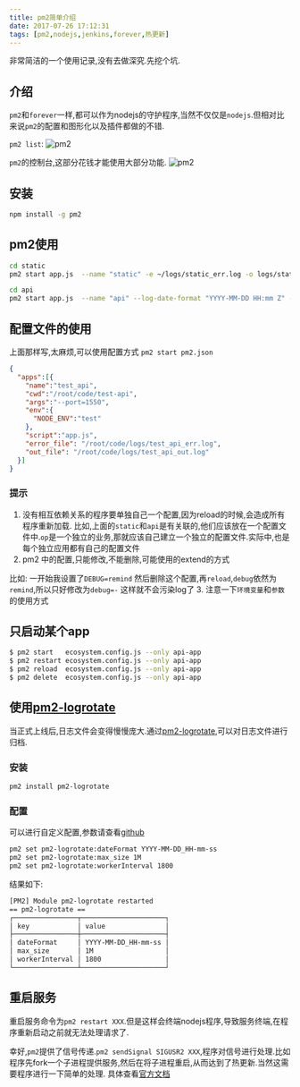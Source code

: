 ```yaml
---
title: pm2简单介绍
date: 2017-07-26 17:12:31
tags: [pm2,nodejs,jenkins,forever,热更新]
---
```


非常简洁的一个使用记录,没有去做深究.先挖个坑.


## 介绍

`pm2`和`forever`一样,都可以作为nodejs的守护程序,当然不仅仅是`nodejs`.但相对比来说`pm2`的配置和图形化以及插件都做的不错.

`pm2 list`:
![pm2](http://ou1djxzjh.bkt.clouddn.com/blog/image/pm2-list.png-s)
<!-- more -->
`pm2`的控制台,这部分花钱才能使用大部分功能.
![pm2](http://ou1djxzjh.bkt.clouddn.com/blog/image/pm2-web-ui.gif-s)

## 安装

```sh
npm install -g pm2
```

## pm2使用

```bash
cd static
pm2 start app.js  --name "static" -e ~/logs/static_err.log -o logs/static_out.log --log-date-format "YYYY-MM-DD HH:mm Z"

cd api
pm2 start app.js  --name "api" --log-date-format "YYYY-MM-DD HH:mm Z" -e logs/api_err.log -o ~/logs/api_out.log
```

## 配置文件的使用
上面那样写,太麻烦,可以使用配置方式 `pm2 start pm2.json`

```json
{
  "apps":[{
    "name":"test_api",
    "cwd":"/root/code/test-api",
    "args":"--port=1550",
    "env":{
      "NODE_ENV":"test"
    },
    "script":"app.js",
    "error_file": "/root/code/logs/test_api_err.log",
    "out_file": "/root/code/logs/test_api_out.log"
  }]
}
```


### 提示

1. 没有相互依赖关系的程序要单独自己一个配置,因为reload的时候,会造成所有程序重新加载.
	比如,上面的`static`和`api`是有关联的,他们应该放在一个配置文件中.`op`是一个独立的业务,那就应该自己建立一个独立的配置文件.实际中,也是每个独立应用都有自己的配置文件
2. pm2 中的配置,只能修改,不能删除,可能使用的extend的方式

比如: 一开始我设置了`DEBUG=remind` 然后删除这个配置,再`reload`,`debug`依然为`remind`,所以只好修改为`debug=-` 这样就不会污染log了
3. 注意一下`环境变量`和`参数`的使用方式


## 只启动某个app

```sh
$ pm2 start   ecosystem.config.js --only api-app
$ pm2 restart ecosystem.config.js --only api-app
$ pm2 reload  ecosystem.config.js --only api-app
$ pm2 delete  ecosystem.config.js --only api-app
```

## 使用[pm2-logrotate]

当正式上线后,日志文件会变得慢慢庞大.通过[pm2-logrotate],可以对日志文件进行归档.

### 安装

```sh
pm2 install pm2-logrotate
```
### 配置
可以进行自定义配置,参数请查看[github](https://github.com/pm2-hive/pm2-logrotate#configure)

```sh
pm2 set pm2-logrotate:dateFormat YYYY-MM-DD_HH-mm-ss
pm2 set pm2-logrotate:max_size 1M
pm2 set pm2-logrotate:workerInterval 1800
```
结果如下:

```sh
[PM2] Module pm2-logrotate restarted
== pm2-logrotate ==
┌────────────────┬─────────────────────┐
│ key            │ value               │
├────────────────┼─────────────────────┤
│ dateFormat     │ YYYY-MM-DD_HH-mm-ss │
│ max_size       │ 1M                  │
│ workerInterval │ 1800                │
└────────────────┴─────────────────────┘
```

## 重启服务

重启服务命令为`pm2 restart XXX`.但是这样会终端nodejs程序,导致服务终端,在程序重新启动之前就无法处理请求了.

幸好,`pm2`提供了信号传递.`pm2 sendSignal SIGUSR2 XXX`,程序对信号进行处理.比如程序先fork一个子进程提供服务,然后在将子进程重启,从而达到了热更新.当然这需要程序进行一下简单的处理. 具体查看[官方文档](http://pm2.keymetrics.io/docs/usage/pm2-doc-single-page/#signals)

[pm2-logrotate]:https://github.com/pm2-hive/pm2-logrotate
